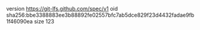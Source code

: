 version https://git-lfs.github.com/spec/v1
oid sha256:bbe3388883ee3b88892fe02557bfc7ab5dce829f23d4432fadae9fb1f46090ea
size 123
